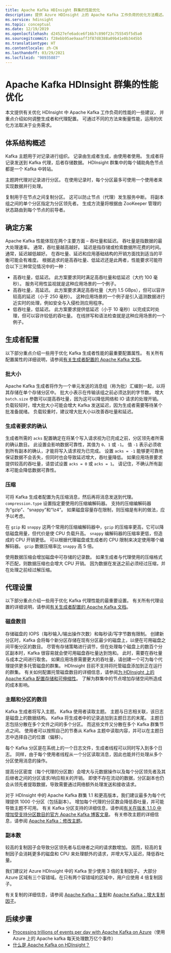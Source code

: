 ```yaml
---
title: Apache Kafka HDInsight 群集的性能优化
description: 提供 Azure HDInsight 上的 Apache Kafka 工作负荷的优化方法概述。
ms.service: hdinsight
ms.topic: conceptual
ms.date: 12/19/2019
ms.openlocfilehash: d24527efe6adce6f16b7c890f23c755545f5d5a0
ms.sourcegitcommit: f28ebb95ae9aaaff3f87d8388a09b41e0b3445b5
ms.translationtype: HT
ms.contentlocale: zh-CN
ms.lasthandoff: 03/29/2021
ms.locfileid: "98935887"
---
```

# <a name="performance-optimization-for-apache-kafka-hdinsight-clusters"></a>Apache Kafka HDInsight 群集的性能优化

本文提供有关优化 HDInsight 中 Apache Kafka 工作负荷的性能的一些建议， 并重点介绍如何调整生成者和代理配置。 可通过不同的方法来衡量性能，运用的优化方法取决于业务需求。

## <a name="architecture-overview"></a>体系结构概述

Kafka 主题用于对记录进行组织。 记录由生成者生成，由使用者使用。 生成者将记录发送到 Kafka 代理，后者存储数据。 HDInsight 群集中的每个辅助角色节点都是一个 Kafka 中转站。

主题跨代理对记录进行分区。 在使用记录时，每个分区最多可使用一个使用者来实现数据并行处理。

复制用于在节点之间复制分区。 这可以防止节点（代理）发生服务中断。 将副本组之间的单个分区指定为分区领先者。 生成方流量将根据由 ZooKeeper 管理的状态路由到每个节点的前导者。

## <a name="identify-your-scenario"></a>确定方案

Apache Kafka 性能体现在两个主要方面 – 吞吐量和延迟。 吞吐量是指数据的最大处理速率。 通常，吞吐量越高越好。 延迟是指存储或检索数据所花费的时间。 通常，延迟越低越好。 在吞吐量、延迟和应用基础结构的开销方面找到适当的平衡可能会有难度。 根据追求的是高吞吐量、低延迟还是此两者，性能要求可能符合以下三种常见情况中的一种：

* 高吞吐量，低延迟。 此方案要求同时满足高吞吐量和低延迟（大约 100 毫秒）。 服务可用性监视就是这种应用场景的一个例子。
* 高吞吐量，高延迟。 此方案要求满足高吞吐量（大约 1.5 GBps），但可以容许较高的延迟（小于 250 毫秒）。 这种应用场景的一个例子是引入遥测数据进行近实时的处理，例如安全与入侵检测应用程序。
* 低吞吐量，低延迟。 此方案要求提供低延迟（小于 10 毫秒）以完成实时处理，但可以容许较低的吞吐量。 在线拼写和语法检查就是这种应用场景的一个例子。

## <a name="producer-configurations"></a>生成者配置

以下部分重点介绍一些用于优化 Kafka 生成者性能的最重要配置属性。 有关所有配置属性的详细说明，请参阅[有关生成者配置的 Apache Kafka 文档](https://kafka.apache.org/documentation/#producerconfigs)。

### <a name="batch-size"></a>批大小

Apache Kafka 生成者将作为一个单元发送的消息组（称为批）汇编到一起，以将其存储在单个存储分区中。 批大小表示在传输该组之前必须达到的字节数。 增大 `batch.size` 参数可以提高吞吐量，因为这可以降低网络和 IO 请求的处理开销。 负载较轻时，增大批大小可能会增大 Kafka 发送延迟，因为生成者需要等待某个批准备就绪。 负载较重时，建议增大批大小以改善吞吐量和延迟。

### <a name="producer-required-acknowledgments"></a>生成者要求的确认

生成者所需的 `acks` 配置确定在将某个写入请求视为已完成之前，分区领先者所需的确认数目。 此设置会影响数据可靠性，其值为 `0`、`1` 或 `-1`。 值 `-1` 表示必须收到所有副本的确认，才能将写入请求视为已完成。 设置 `acks = -1` 能够更可靠地保证数据不会丢失，但同时也会导致延迟增大，吞吐量降低。 如果应用场景要求提供较高的吞吐量，请尝试设置 `acks = 0` 或 `acks = 1`。 请记住，不确认所有副本可能会降低数据可靠性。

### <a name="compression"></a>压缩

可将 Kafka 生成者配置为先压缩消息，然后再将消息发送到代理。 `compression.type` 设置指定要使用的压缩编解码器。 支持的压缩编解码器为“gzip”、“snappy”和“lz4”。 如果磁盘容量存在限制，则压缩是有利的做法，应予以考虑。

在 `gzip` 和 `snappy` 这两个常用的压缩编解码器中，`gzip` 的压缩率更高，它可以降低磁盘用量，但代价是使 CPU 负载升高。 `snappy` 编解码器的压缩率更低，但造成的 CPU 开销更低。 可以根据代理磁盘或生成者的 CPU 限制来决定使用哪个编解码器。 `gzip` 数据压缩率比 `snappy` 高 5 倍。

使用数据压缩会增加磁盘中可存储的记录数。 如果生成者与代理使用的压缩格式不匹配，则数据压缩也会增大 CPU 开销。 因为数据在发送之前必须经过压缩，并在处理之前经过解压缩。

## <a name="broker-settings"></a>代理设置

以下部分重点介绍一些用于优化 Kafka 代理性能的最重要设置。 有关所有代理设置的详细说明，请参阅[有关生成者配置的 Apache Kafka 文档](https://kafka.apache.org/documentation/#producerconfigs)。

### <a name="number-of-disks"></a>磁盘数目

存储磁盘的 IOPS（每秒输入/输出操作次数）和每秒读/写字节数有限制。 创建新分区时，Kafka 会将每个新分区存储在现有分区最少的磁盘上，以便在可用磁盘之间平衡分区的数目。 尽管有存储策略进行调节，但在处理每个磁盘上的数百个分区副本时，Kafka 很容易就会使可用磁盘吞吐量达到饱和。 此时，需要在吞吐量与成本之间进行取舍。 如果应用场景需要更大的吞吐量，请创建一个可为每个代理提供更多托管磁盘的群集。 HDInsight 目前不支持将托管磁盘添加到正在运行的群集。 有关如何配置托管磁盘数目的详细信息，请参阅[为 HDInsight 上的 Apache Kafka 配置存储和可伸缩性](apache-kafka-scalability.md)。 了解为群集中的节点增加存储空间所造成的成本影响。

### <a name="number-of-topics-and-partitions"></a>主题和分区的数目

Kafka 生成者将写入主题。 Kafka 使用者读取主题。 主题与日志相关联，该日志是磁盘上的数据结构。 Kafka 将生成者中的记录追加到主题日志的末尾。 主题日志包括分散在多个文件之间的多个分区。 而这些文件又分散在多个 Kafka 群集节点之间。 使用者可以按照自己的节奏从 Kafka 主题中读取内容，并可以在主题日志中选择自己的位置（偏移）。

每个 Kafka 分区是在系统上的一个日志文件，生成者线程可以同时写入到多个日志。 同样，由于每个使用者线程从一个分区读取消息，因此也能并行处理从多个分区使用消息的操作。

提高分区密度（每个代理的分区数）会增大与元数据操作以及每个分区领先者及其后继者之间的分区请求/响应相关的开销。 即使不存在流动的数据，分区副本也仍会从领先者提取数据，导致需要通过网络额外处理发送和接收请求。

对于 HDInsight 中的 Apache Kafka 群集 1.1 和更高版本，我们建议最多为每个代理提供 1000 个分区（包括副本）。 增加每个代理的分区数会降低吞吐量，并可能导致主题不可用。 有关 Kafka 分区支持的详细信息，请参阅[有关在版本 1.1.0 中增加受支持分区数目的官方 Apache Kafka 博客文章](https://blogs.apache.org/kafka/entry/apache-kafka-supports-more-partitions)。 有关修改主题的详细信息，请参阅 [Apache Kafka：修改主题](https://kafka.apache.org/documentation/#basic_ops_modify_topic)。

### <a name="number-of-replicas"></a>副本数

较高的复制因子会导致分区领先者与后继者之间的请求数增加。 因而，较高的复制因子会消耗更多的磁盘和 CPU 来处理额外的请求，并增大写入延迟，降低吞吐量。

我们建议对 Azure HDInsight 中的 Kafka 至少使用 3 倍的复制因子。 大部分 Azure 区域有三个容错域。在只有两个容错域的区域中，用户应使用 4 倍复制因子。

有关复制的详细信息，请参阅 [Apache Kafka：复制](https://kafka.apache.org/documentation/#replication)和 [Apache Kafka：增大复制因子](https://kafka.apache.org/documentation/#basic_ops_increase_replication_factor)。

## <a name="next-steps"></a>后续步骤

* [Processing trillions of events per day with Apache Kafka on Azure](https://azure.microsoft.com/blog/processing-trillions-of-events-per-day-with-apache-kafka-on-azure/)（使用 Azure 上的 Apache kafka 每天处理数万亿个事件）
* [什么是 Apache Kafka on HDInsight？](apache-kafka-introduction.md)
